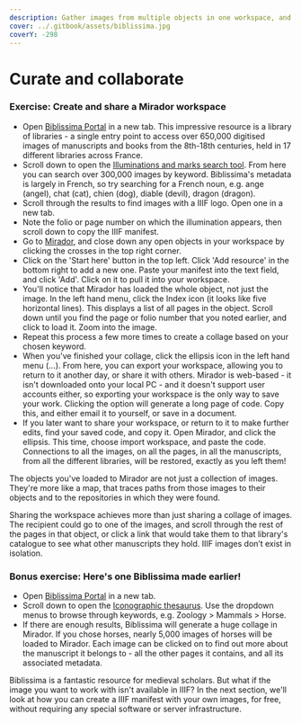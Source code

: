 ```yaml
---
description: Gather images from multiple objects in one workspace, and share with others
cover: ../.gitbook/assets/biblissima.jpg
coverY: -298
---
```


# Curate and collaborate

### Exercise: Create and share a Mirador workspace

* Open [Biblissima Portal](https://portail.biblissima.fr/en/) in a new tab. This impressive resource is a library of libraries - a single entry point to access over 650,000 digitised images of manuscripts and books from the 8th-18th centuries, held in 17 different libraries across France.
* Scroll down to open the [Illuminations and marks search tool](https://portail.biblissima.fr/en/bbma.view?vid=search-results\&facet:etype-facet=Illumination\&facet:etype-facet=Mark). From here you can search over 300,000 images by keyword. Biblissima's metadata is largely in French, so try searching for a French noun, e.g. ange (angel), chat (cat), chien (dog), diable (devil), dragon (dragon).
* Scroll through the results to find images with a IIIF logo. Open one in a new tab.
* Note the folio or page number on which the illumination appears, then scroll down to copy the IIIF manifest.
* Go to [Mirador](https://mirador-dev.netlify.app/\_\_tests\_\_/integration/mirador/), and close down any open objects in your workspace by clicking the crosses in the top right corner.
* Click on the 'Start here' button in the top left. Click 'Add resource' in the bottom right to add a new one. Paste your manifest into the text field, and click 'Add'. Click on it to pull it into your workspace.
* You'll notice that Mirador has loaded the whole object, not just the image. In the left hand menu, click the Index icon (it looks like five horizontal lines). This displays a list of all pages in the object. Scroll down until you find the page or folio number that you noted earlier, and click to load it. Zoom into the image.
* Repeat this process a few more times to create a collage based on your chosen keyword.
* When you've finished your collage, click the ellipsis icon in the left hand menu (...). From here, you can export your workspace, allowing you to return to it another day, or share it with others. Mirador is web-based - it isn't downloaded onto your local PC - and it doesn't support user accounts either, so exporting your workspace is the only way to save your work. Clicking the option will generate a long page of code. Copy this, and either email it to yourself, or save in a document.
* If you later want to share your workspace, or return to it to make further edits, find your saved code, and copy it. Open Mirador, and click the ellipsis. This time, choose import workspace, and paste the code. Connections to all the images, on all the pages, in all the manuscripts, from all the different libraries, will be restored, exactly as you left them!

The objects you've loaded to Mirador are not just a collection of images. They're more like a map, that traces paths from those images to their objects and to the repositories in which they were found.

Sharing the workspace achieves more than just sharing a collage of images. The recipient could go to one of the images, and scroll through the rest of the pages in that object, or click a link that would take them to that library's catalogue to see what other manuscripts they hold. IIIF images don’t exist in isolation.

### Bonus exercise: Here's one Biblissima made earlier!

* Open [Biblissima Portal](https://portail.biblissima.fr/en/) in a new tab.
* Scroll down to open the [Iconographic thesaurus](https://portail.biblissima.fr/en/ark:/43093/thb806db559f2abfe3bd6884def6909c7329f5a183). Use the dropdown menus to browse through keywords, e.g. Zoology > Mammals > Horse.
* If there are enough results, Biblissima will generate a huge collage in Mirador. If you chose horses, nearly 5,000 images of horses will be loaded to Mirador. Each image can be clicked on to find out more about the manuscript it belongs to - all the other pages it contains, and all its associated metadata.

Biblissima is a fantastic resource for medieval scholars. But what if the image you want to work with isn't available in IIIF? In the next section, we'll look at how you can create a IIIF manifest with your own images, for free, without requiring any special software or server infrastructure.
